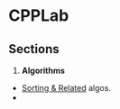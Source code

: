 # CPPLab #

## Sections

1) **Algorithms** 
- [Sorting & Related](https://github.com/codebuddha/CPP_Lab/tree/master/Algorithms/Sorting%20%26%20Related) algos.
- 

